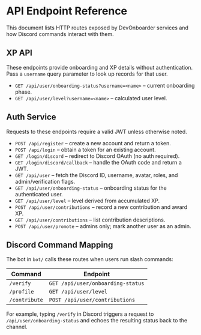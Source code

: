 # API Endpoint Reference

This document lists HTTP routes exposed by DevOnboarder services and how Discord commands interact with them.

## XP API

These endpoints provide onboarding and XP details without authentication. Pass a
`username` query parameter to look up records for that user.

- `GET /api/user/onboarding-status?username=<name>` – current onboarding phase.
- `GET /api/user/level?username=<name>` – calculated user level.

## Auth Service

Requests to these endpoints require a valid JWT unless otherwise noted.

- `POST /api/register` – create a new account and return a token.
- `POST /api/login` – obtain a token for an existing account.
- `GET /login/discord` – redirect to Discord OAuth (no auth required).
- `GET /login/discord/callback` – handle the OAuth code and return a JWT.
- `GET /api/user` – fetch the Discord ID, username, avatar, roles, and admin/verification flags.
- `GET /api/user/onboarding-status` – onboarding status for the authenticated user.
- `GET /api/user/level` – level derived from accumulated XP.
- `POST /api/user/contributions` – record a new contribution and award XP.
- `GET /api/user/contributions` – list contribution descriptions.
- `POST /api/user/promote` – admins only; mark another user as an admin.

## Discord Command Mapping

The bot in `bot/` calls these routes when users run slash commands:

| Command | Endpoint |
| ------- | -------- |
| `/verify` | `GET /api/user/onboarding-status` |
| `/profile` | `GET /api/user/level` |
| `/contribute` | `POST /api/user/contributions` |

For example, typing `/verify` in Discord triggers a request to `/api/user/onboarding-status` and echoes the resulting status back to the channel.
